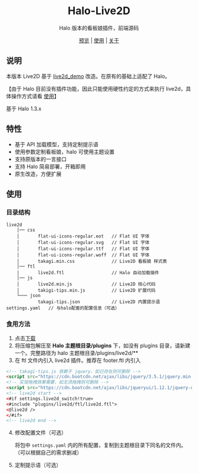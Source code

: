 <h1 align="center">Halo-Live2D</h1>
<p align="center"> Halo 版本的看板娘插件，前端源码
</p>
<p align="center">
  <a href="https://lixingyong.com">预览</a> | <a href="#使用">使用</a> | <a href="https://lixingyong.com/s/halo-live2d">关于</a>
  <br />
</p>

## 说明

本版本 Live2D 基于 [live2d_demo](https://github.com/fghrsh/live2d_demo) 改造。在原有的基础上适配了 Halo。

【由于 Halo 目前没有插件功能，因此只能使用硬性约定的方式来执行 live2d，具体操作方式请看 <a href="#使用">使用</a>】

基于 Halo 1.3.x

## 特性

- 基于 API 加载模型，支持定制提示语
- 使用参数定制看板娘，halo 可使用主题设置
- 支持原版本的一言接口
- 支持 Halo 简易部署，开箱即用
- 原生改造，方便扩展

## 使用

### 目录结构

```shell
live2d
    │── css
    │       flat-ui-icons-regular.eot   // Flat UI 字体
    │       flat-ui-icons-regular.svg   // Flat UI 字体
    │       flat-ui-icons-regular.ttf   // Flat UI 字体
    │       flat-ui-icons-regular.woff  // Flat UI 字体
    │       takagi.min.css              // Live2D 看板娘 样式表
    │── ftl
    |       live2d.ftl                  // Halo 自动加载插件
    │── js
    │       live2d.min.js               // Live2D 核心代码
    │       takigi-tips.min.js          // Live2D 扩展代码
    └─── json
            takagi-tips.json            // Live2D 内置提示语
settings.yaml   // 与halo配套的配置信息（可选）
```

### 食用方法

1. 点击[下载](https://github.com/LIlGG/halo-live2d/archive/master.zip)
2. 将压缩包解压至 **Halo 主题根目录/plugins** 下，如没有 plugins 目录，请新建一个。完整路径为 halo 主题根目录/plugins/live2d/\*\*
3. 在 ftl 文件内引入 live2d 插件。推荐在 footer.ftl 内引入

```html
<!-- takagi-tips.js 依赖于 jquery，如已存在则可删除 -->
<script src="https://cdn.bootcdn.net/ajax/libs/jquery/3.5.1/jquery.min.js"></script>
<!-- 实现拖拽效果需要，如无须拖拽则可删除 -->
<script src="https://cdn.bootcdn.net/ajax/libs/jqueryui/1.12.1/jquery-ui.min.js"></script>
<!-- live2d start -->
<#if settings.live2d_switch!true>
<#include "plugins/live2d/ftl/live2d.ftl">
<@live2d />
</#if>
<!-- live2d end -->
```

4. 修改配置文件（可选）

   将包中 `settings.yaml` 内的所有配置，复制到主题根目录下同名的文件内。（可以根据自己的需求删减）

5. 定制提示语（可选）
